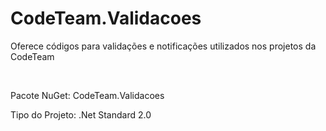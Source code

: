 # CodeTeam.Validacoes

<p>Oferece códigos para validações e notificações utilizados nos projetos da CodeTeam</p>

<br>

<p>Pacote NuGet: CodeTeam.Validacoes</p>
<p>Tipo do Projeto: .Net Standard 2.0</p>
